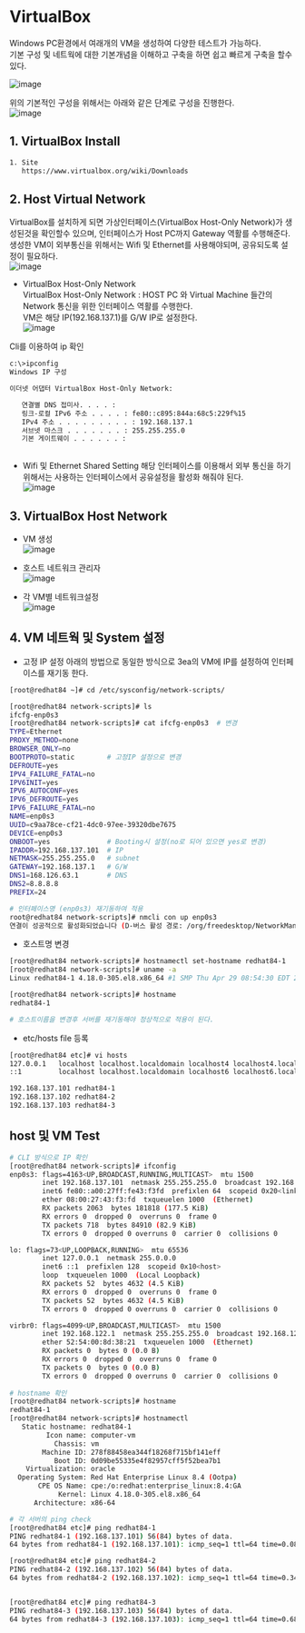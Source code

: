 # VirtualBox 
Windows PC환경에서 여래개의 VM을 생성하여 다양한 테스트가 가능하다.  
기본 구성 및 네트웍에 대한 기본개념을 이해하고 구축을 하면 쉽고 빠르게 구축을 할수 있다.  

![image](https://user-images.githubusercontent.com/39255123/155870608-f946a1b3-6b80-4b6b-9778-1c40f59c43a3.png)

위의 기본적인 구성을 위해서는 아래와 같은 단계로 구성을 진행한다.  
![image](https://user-images.githubusercontent.com/39255123/155870665-96c42490-41f2-4bc6-bf17-33fb3e8fd31a.png)


## 1. VirtualBox Install 
``` bash
1. Site 
   https://www.virtualbox.org/wiki/Downloads
```

## 2. Host Virtual Network 
VirtualBox를 설치하게 되면 가상인터페이스(VirtualBox Host-Only Network)가 생성된것을 확인할수 있으며, 인터페이스가 Host PC까지 Gateway 역활를 수행해준다.  
생성한 VM이 외부통신을 위해서는 Wifi 및 Ethernet를 사용해야되며, 공유되도록 설정이 필요하다.  
![image](https://user-images.githubusercontent.com/39255123/155871008-e7811bf7-81f8-484a-b5b9-1453c7ea92de.png)

- VirtualBox Host-Only Network  
VirtualBox Host-Only Network : HOST PC 와 Virtual Machine 들간의 Network 통신을 위한 인터페이스 역활를 수행한다.  
VM은 해당 IP(192.168.137.1)를 G/W IP로 설정한다.    
![image](https://user-images.githubusercontent.com/39255123/155871386-91f0c502-5d9b-48a4-b5c3-62d36619ecf7.png)
  
Cli를 이용하여 ip 확인  
```bash
c:\>ipconfig
Windows IP 구성

이더넷 어댑터 VirtualBox Host-Only Network:

   연결별 DNS 접미사. . . . :
   링크-로컬 IPv6 주소 . . . . : fe80::c895:844a:68c5:229f%15
   IPv4 주소 . . . . . . . . . : 192.168.137.1
   서브넷 마스크 . . . . . . . : 255.255.255.0
   기본 게이트웨이 . . . . . . :
   
```
- Wifi 및 Ethernet Shared Setting 
해당 인터페이스를 이용해서 외부 통신을 하기 위해서는 사용하는 인터페이스에서 공유설정을 활성화 해줘야 된다.  
![image](https://user-images.githubusercontent.com/39255123/155872644-8589cfa3-df4c-41fe-9460-5fccb4e40b5a.png)



 
## 3. VirtualBox Host Network
- VM 생성  
![image](https://user-images.githubusercontent.com/39255123/155873014-2d44e6bb-110c-48ad-aae7-de79c7cf9ac5.png)

- 호스트 네트워크 관리자  
![image](https://user-images.githubusercontent.com/39255123/155873291-ac247aab-b741-4372-a65a-482e60f35f95.png)

- 각 VM별 네트워크설정  
![image](https://user-images.githubusercontent.com/39255123/155873398-48ebdacb-2954-46cd-a33a-9a029045e73a.png)



## 4. VM 네트웍 및 System 설정

- 고정 IP 설정 
아래의 방법으로 동일한 방식으로 3ea의 VM에 IP를 설정하여 인터페이스를 재기동 한다.  
```bash
[root@redhat84 ~]# cd /etc/sysconfig/network-scripts/

[root@redhat84 network-scripts]# ls
ifcfg-enp0s3
[root@redhat84 network-scripts]# cat ifcfg-enp0s3  # 변경
TYPE=Ethernet
PROXY_METHOD=none
BROWSER_ONLY=no
BOOTPROTO=static        # 고정IP 설정으로 변경
DEFROUTE=yes
IPV4_FAILURE_FATAL=no
IPV6INIT=yes
IPV6_AUTOCONF=yes
IPV6_DEFROUTE=yes
IPV6_FAILURE_FATAL=no
NAME=enp0s3
UUID=c9aa78ce-cf21-4dc0-97ee-39320dbe7675
DEVICE=enp0s3
ONBOOT=yes              # Booting시 설정(no로 되어 있으면 yes로 변경)
IPADDR=192.168.137.101  # IP
NETMASK=255.255.255.0   # subnet 
GATEWAY=192.168.137.1   # G/W 
DNS1=168.126.63.1       # DNS
DNS2=8.8.8.8
PREFIX=24

# 인터페이스명 (enp0s3) 재기동하여 적용  
root@redhat84 network-scripts]# nmcli con up enp0s3
연결이 성공적으로 활성화되었습니다 (D-버스 활성 경로: /org/freedesktop/NetworkManager/ActiveConnection/4)

```

- 호스트명 변경
```bash
[root@redhat84 network-scripts]# hostnamectl set-hostname redhat84-1
[root@redhat84 network-scripts]# uname -a
Linux redhat84-1 4.18.0-305.el8.x86_64 #1 SMP Thu Apr 29 08:54:30 EDT 2021 x86_64 x86_64 x86_64 GNU/Linux

[root@redhat84 network-scripts]# hostname
redhat84-1

# 호스트이름을 변경후 서버를 재기동해야 정상적으로 적용이 된다.
```

- etc/hosts file 등록
```bash
[root@redhat84 etc]# vi hosts
127.0.0.1   localhost localhost.localdomain localhost4 localhost4.localdomain4
::1         localhost localhost.localdomain localhost6 localhost6.localdomain6

192.168.137.101 redhat84-1
192.168.137.102 redhat84-2
192.168.137.103 redhat84-3
```



## host 및 VM Test  
```bash
# CLI 방식으로 IP 확인
[root@redhat84 network-scripts]# ifconfig
enp0s3: flags=4163<UP,BROADCAST,RUNNING,MULTICAST>  mtu 1500
        inet 192.168.137.101  netmask 255.255.255.0  broadcast 192.168.137.255
        inet6 fe80::a00:27ff:fe43:f3fd  prefixlen 64  scopeid 0x20<link>
        ether 08:00:27:43:f3:fd  txqueuelen 1000  (Ethernet)
        RX packets 2063  bytes 181818 (177.5 KiB)
        RX errors 0  dropped 0  overruns 0  frame 0
        TX packets 718  bytes 84910 (82.9 KiB)
        TX errors 0  dropped 0 overruns 0  carrier 0  collisions 0

lo: flags=73<UP,LOOPBACK,RUNNING>  mtu 65536
        inet 127.0.0.1  netmask 255.0.0.0
        inet6 ::1  prefixlen 128  scopeid 0x10<host>
        loop  txqueuelen 1000  (Local Loopback)
        RX packets 52  bytes 4632 (4.5 KiB)
        RX errors 0  dropped 0  overruns 0  frame 0
        TX packets 52  bytes 4632 (4.5 KiB)
        TX errors 0  dropped 0 overruns 0  carrier 0  collisions 0

virbr0: flags=4099<UP,BROADCAST,MULTICAST>  mtu 1500
        inet 192.168.122.1  netmask 255.255.255.0  broadcast 192.168.122.255
        ether 52:54:00:8d:38:21  txqueuelen 1000  (Ethernet)
        RX packets 0  bytes 0 (0.0 B)
        RX errors 0  dropped 0  overruns 0  frame 0
        TX packets 0  bytes 0 (0.0 B)
        TX errors 0  dropped 0 overruns 0  carrier 0  collisions 0
        
# hostname 확인
[root@redhat84 network-scripts]# hostname
redhat84-1
[root@redhat84 network-scripts]# hostnamectl
   Static hostname: redhat84-1
         Icon name: computer-vm
           Chassis: vm
        Machine ID: 278f88458ea344f18268f715bf141eff
           Boot ID: 0d09be55335e4f82957cff5f52bea7b1
    Virtualization: oracle
  Operating System: Red Hat Enterprise Linux 8.4 (Ootpa)
       CPE OS Name: cpe:/o:redhat:enterprise_linux:8.4:GA
            Kernel: Linux 4.18.0-305.el8.x86_64
      Architecture: x86-64

# 각 서버의 ping check
[root@redhat84 etc]# ping redhat84-1
PING redhat84-1 (192.168.137.101) 56(84) bytes of data.
64 bytes from redhat84-1 (192.168.137.101): icmp_seq=1 ttl=64 time=0.081 ms

[root@redhat84 etc]# ping redhat84-2
PING redhat84-2 (192.168.137.102) 56(84) bytes of data.
64 bytes from redhat84-2 (192.168.137.102): icmp_seq=1 ttl=64 time=0.344 ms


[root@redhat84 etc]# ping redhat84-3
PING redhat84-3 (192.168.137.103) 56(84) bytes of data.
64 bytes from redhat84-3 (192.168.137.103): icmp_seq=1 ttl=64 time=0.681 ms

```
